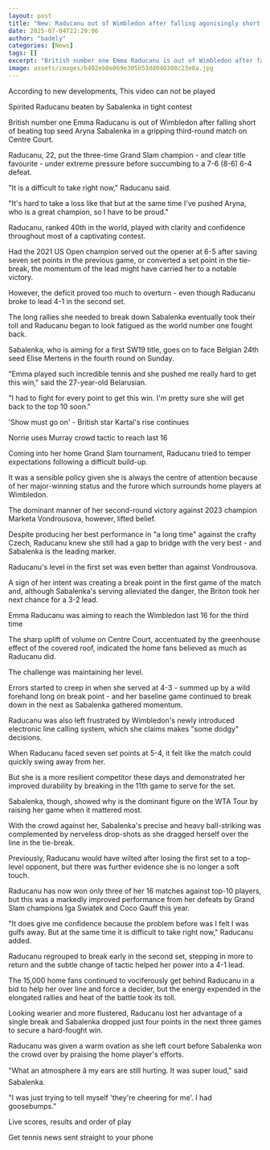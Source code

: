 ```yaml
---
layout: post
title: "New: Raducanu out of Wimbledon after falling agonisingly short against top seed Sabalenka"
date: 2025-07-04T22:29:06
author: "badely"
categories: [News]
tags: []
excerpt: "British number one Emma Raducanu is out of Wimbledon after falling short of top seed Aryna Sabalenka in a gripping third-round match."
image: assets/images/b492eb0e069e305b53dd040308c23e0a.jpg
---
```


According to new developments, This video can not be played

Spirited Raducanu beaten by Sabalenka in tight contest

British number one Emma Raducanu is out of Wimbledon after falling short of beating top seed Aryna Sabalenka in a gripping third-round match on Centre Court.

Raducanu, 22, put the three-time Grand Slam champion - and clear title favourite - under extreme pressure before succumbing to a 7-6 (8-6) 6-4 defeat.

"It is a difficult to take right now," Raducanu said.

"It's hard to take a loss like that but at the same time I've pushed Aryna, who is a great champion, so I have to be proud."

Raducanu, ranked 40th in the world, played with clarity and confidence throughout most of a captivating contest.

Had the 2021 US Open champion served out the opener at 6-5 after saving seven set points in the previous game, or converted a set point in the tie-break, the momentum of the lead might have carried her to a notable victory.

However, the deficit proved too much to overturn - even though Raducanu broke to lead 4-1 in the second set.

The long rallies she needed to break down Sabalenka eventually took their toll and Raducanu began to look fatigued as the world number one fought back.

Sabalenka, who is aiming for a first SW19 title, goes on to face Belgian 24th seed Elise Mertens in the fourth round on Sunday.

"Emma played such incredible tennis and she pushed me really hard to get this win," said the 27-year-old Belarusian.

"I had to fight for every point to get this win. I'm pretty sure she will get back to the top 10 soon."

'Show must go on' - British star Kartal's rise continues 

Norrie uses Murray crowd tactic to reach last 16

Coming into her home Grand Slam tournament, Raducanu tried to temper expectations following a difficult build-up.

It was a sensible policy given she is always the centre of attention because of her major-winning status and the furore which surrounds home players at Wimbledon.

The dominant manner of her second-round victory against 2023 champion Marketa Vondrousova, however, lifted belief.

Despite producing her best performance in "a long time" against the crafty Czech, Raducanu knew she still had a gap to bridge with the very best - and Sabalenka is the leading marker.

Raducanu's level in the first set was even better than against Vondrousova.

A sign of her intent was creating a break point in the first game of the match and, although Sabalenka's serving alleviated the danger, the Briton took her next chance for a 3-2 lead.

Emma Raducanu was aiming to reach the Wimbledon last 16 for the third time

The sharp uplift of volume on Centre Court, accentuated by the greenhouse effect of the covered roof, indicated the home fans believed as much as Raducanu did.

The challenge was maintaining her level.

Errors started to creep in when she served at 4-3 - summed up by a wild forehand long on break point - and her baseline game continued to break down in the next as Sabalenka gathered momentum.

Raducanu was also left frustrated by Wimbledon's newly introduced electronic line calling system, which she claims makes "some dodgy" decisions.

When Raducanu faced seven set points at 5-4, it felt like the match could quickly swing away from her.

But she is a more resilient competitor these days and demonstrated her improved durability by breaking in the 11th game to serve for the set.

Sabalenka, though, showed why is the dominant figure on the WTA Tour by raising her game when it mattered most.

With the crowd against her, Sabalenka's precise and heavy ball-striking was complemented by nerveless drop-shots as she dragged herself over the line in the tie-break.

Previously, Raducanu would have wilted after losing the first set to a top-level opponent, but there was further evidence she is no longer a soft touch.

Raducanu has now won only three of her 16 matches against top-10 players, but this was a markedly improved performance from her defeats by Grand Slam champions Iga Swiatek and Coco Gauff this year.

"It does give me confidence because the problem before was I felt I was gulfs away. But at the same time it is difficult to take right now," Raducanu added.

Raducanu regrouped to break early in the second set, stepping in more to return and the subtle change of tactic helped her power into a 4-1 lead.

The 15,000 home fans continued to vociferously get behind Raducanu in a bid to help her over line and force a decider, but the energy expended in the elongated rallies and heat of the battle took its toll.

Looking wearier and more flustered, Raducanu lost her advantage of a single break and Sabalenka dropped just four points in the next three games to secure a hard-fought win.

Raducanu was given a warm ovation as she left court before Sabalenka won the crowd over by praising the home player's efforts.

"What an atmosphere â my ears are still hurting. It was super loud," said Sabalenka.

"I was just trying to tell myself 'they're cheering for me'. I had goosebumps."

Live scores, results and order of play

Get tennis news sent straight to your phone


